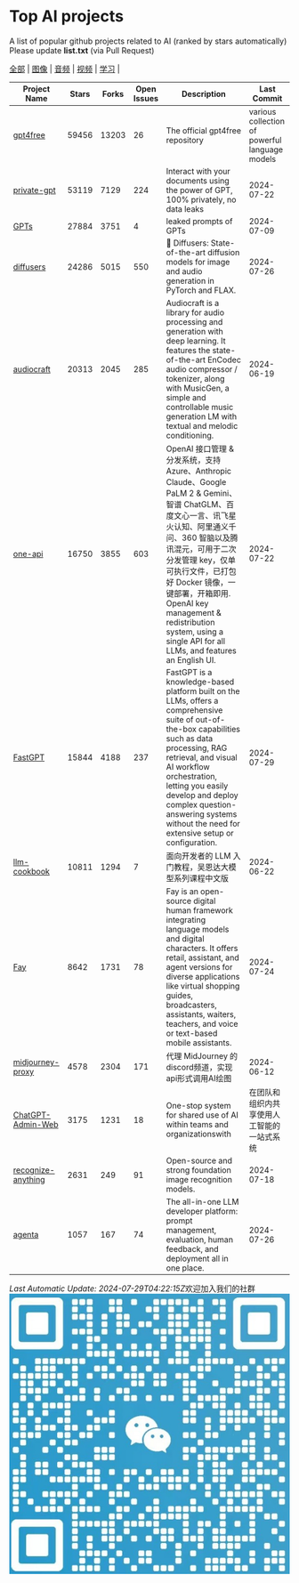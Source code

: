 # Top AI projects
A list of popular github projects related to AI (ranked by stars automatically)
Please update **list.txt** (via Pull Request)

<a href="./README.md">全部</a> |   <a href="./READMEpicture.md">图像</a> |   <a href="./READMEaudio.md">音频</a> | <a href="./READMEvideo.md">视频</a> | <a href="./READMElearn.md">学习</a> | 

| Project Name | Stars | Forks | Open Issues | Description | Last Commit |
| ------------ | ----- | ----- | ----------- | ----------- | ----------- |
| [gpt4free](https://github.com/xtekky/gpt4free) | 59456 | 13203 | 26 | The official gpt4free repository | various collection of powerful language models | 2024-07-13 |
| [private-gpt](https://github.com/zylon-ai/private-gpt) | 53119 | 7129 | 224 | Interact with your documents using the power of GPT, 100% privately, no data leaks | 2024-07-22 |
| [GPTs](https://github.com/linexjlin/GPTs) | 27884 | 3751 | 4 | leaked prompts of GPTs | 2024-07-09 |
| [diffusers](https://github.com/huggingface/diffusers) | 24286 | 5015 | 550 | 🤗 Diffusers: State-of-the-art diffusion models for image and audio generation in PyTorch and FLAX. | 2024-07-26 |
| [audiocraft](https://github.com/facebookresearch/audiocraft) | 20313 | 2045 | 285 | Audiocraft is a library for audio processing and generation with deep learning. It features the state-of-the-art EnCodec audio compressor / tokenizer, along with MusicGen, a simple and controllable music generation LM with textual and melodic conditioning. | 2024-06-19 |
| [one-api](https://github.com/songquanpeng/one-api) | 16750 | 3855 | 603 | OpenAI 接口管理 & 分发系统，支持 Azure、Anthropic Claude、Google PaLM 2 & Gemini、智谱 ChatGLM、百度文心一言、讯飞星火认知、阿里通义千问、360 智脑以及腾讯混元，可用于二次分发管理 key，仅单可执行文件，已打包好 Docker 镜像，一键部署，开箱即用. OpenAI key management & redistribution system, using a single API for all LLMs, and features an English UI. | 2024-07-22 |
| [FastGPT](https://github.com/labring/FastGPT) | 15844 | 4188 | 237 | FastGPT is a knowledge-based platform built on the LLMs, offers a comprehensive suite of out-of-the-box capabilities such as data processing, RAG retrieval, and visual AI workflow orchestration, letting you easily develop and deploy complex question-answering systems without the need for extensive setup or configuration. | 2024-07-29 |
| [llm-cookbook](https://github.com/datawhalechina/llm-cookbook) | 10811 | 1294 | 7 | 面向开发者的 LLM 入门教程，吴恩达大模型系列课程中文版 | 2024-06-22 |
| [Fay](https://github.com/xszyou/Fay) | 8642 | 1731 | 78 | Fay is an open-source digital human framework integrating language models and digital characters. It offers retail, assistant, and agent versions for diverse applications like virtual shopping guides, broadcasters, assistants, waiters, teachers, and voice or text-based mobile assistants. | 2024-07-24 |
| [midjourney-proxy](https://github.com/novicezk/midjourney-proxy) | 4578 | 2304 | 171 | 代理 MidJourney 的discord频道，实现api形式调用AI绘图 | 2024-06-12 |
| [ChatGPT-Admin-Web](https://github.com/AprilNEA/ChatGPT-Admin-Web) | 3175 | 1231 | 18 | One-stop system for shared use of AI within teams and organizationswith | 在团队和组织内共享使用人工智能的一站式系统 | 2023-12-27 |
| [recognize-anything](https://github.com/xinyu1205/recognize-anything) | 2631 | 249 | 91 | Open-source and strong foundation image recognition models. | 2024-07-18 |
| [agenta](https://github.com/Agenta-AI/agenta) | 1057 | 167 | 74 | The all-in-one LLM developer platform: prompt management, evaluation, human feedback, and deployment all in one place. | 2024-07-26 |

*Last Automatic Update: 2024-07-29T04:22:15Z*欢迎加入我们的社群 ![](https://raw.githubusercontent.com/mouuii/picture/master/weichat.jpg) 
